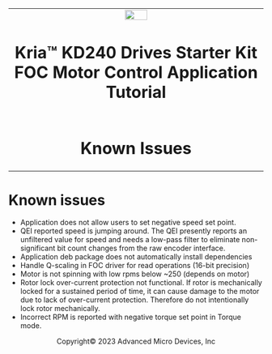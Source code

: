 <table class="sphinxhide">
 <tr>
   <td align="center"><img src="../../media/xilinx-logo.png" width="30%"/><h1> Kria&trade; KD240 Drives Starter Kit <br>FOC Motor Control Application Tutorial</h1>
   </td>
 </tr>
 <tr>
 <td align="center"><h1>Known Issues</h1>

 </td>
 </tr>
</table>

# Known issues

* Application does not allow users to set negative speed set point.
* QEI reported speed is jumping around. The QEI presently reports an unfiltered
  value for speed and needs a low-pass filter to eliminate non-significant bit
  count changes from the raw encoder interface.
* Application deb package does not automatically install dependencies
* Handle Q-scaling in FOC driver for read operations (16-bit precision)
* Motor is not spinning with low rpms below ~250 (depends on motor)
* Rotor lock over-current protection not functional. If rotor is mechanically
  locked for a sustained period of time, it can cause damage to the motor due
  to lack of over-current protection. Therefore do not intentionally lock rotor
  mechanically.
* Incorrect RPM is reported with negative torque set point in Torque mode.

<!---

Licensed under the Apache License, Version 2.0 (the "License"); you may not use
this file except in compliance with the License.

You may obtain a copy of the License at http://www.apache.org/licenses/LICENSE-2.0.

Unless required by applicable law or agreed to in writing, software distributed
under the License is distributed on an "AS IS" BASIS, WITHOUT WARRANTIES OR
CONDITIONS OF ANY KIND, either express or implied. See the License for the
specific language governing permissions and limitations under the License.

-->

<p class="sphinxhide" align="center">Copyright&copy; 2023 Advanced Micro Devices, Inc</p>